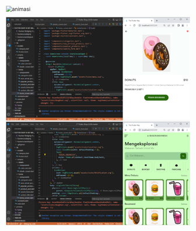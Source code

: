 
![animasi](https://user-images.githubusercontent.com/96216518/198630439-f774ea5d-f020-4967-87a0-77f14facf6ad.png)


![Preview](/preview/Donat.png)
![Preview](/preview/kategori.png)



